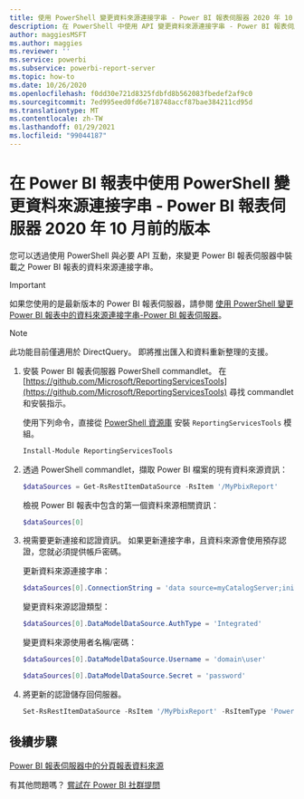 ```yaml
---
title: 使用 PowerShell 變更資料來源連接字串 - Power BI 報表伺服器 2020 年 10 月前的版本
description: 在 PowerShell 中使用 API 變更資料來源連接字串 - Power BI 報表伺服器 2020 年 10 月前的版本。
author: maggiesMSFT
ms.author: maggies
ms.reviewer: ''
ms.service: powerbi
ms.subservice: powerbi-report-server
ms.topic: how-to
ms.date: 10/26/2020
ms.openlocfilehash: f0dd30e721d8325fdbfd8b562083fbedef2af9c0
ms.sourcegitcommit: 7ed995eed0fd6e718748accf87bae384211cd95d
ms.translationtype: MT
ms.contentlocale: zh-TW
ms.lasthandoff: 01/29/2021
ms.locfileid: "99044187"
---
```

# <a name="change-data-source-connection-strings-in-power-bi-reports-with-powershell---power-bi-report-server-pre-october-2020"></a>在 Power BI 報表中使用 PowerShell 變更資料來源連接字串 - Power BI 報表伺服器 2020 年 10 月前的版本


您可以透過使用 PowerShell 與必要 API 互動，來變更 Power BI 報表伺服器中裝載之 Power BI 報表的資料來源連接字串。 

> [!IMPORTANT]
> 如果您使用的是最新版本的 Power BI 報表伺服器，請參閱 [使用 PowerShell 變更 Power BI 報表中的資料來源連接字串-Power BI 報表伺服器](connect-data-source-apis.md)。

> [!NOTE]
> 此功能目前僅適用於 DirectQuery。 即將推出匯入和資料重新整理的支援。

1. 安裝 Power BI 報表伺服器 PowerShell commandlet。 在 [https://github.com/Microsoft/ReportingServicesTools](https://github.com/Microsoft/ReportingServicesTools) 尋找 commandlet 和安裝指示。 

    使用下列命令，直接從 [PowerShell 資源庫](https://www.powershellgallery.com/packages/ReportingServicesTools/) 安裝 `ReportingServicesTools` 模組。

    ```powershell
    Install-Module ReportingServicesTools
    ```

2. 透過 PowerShell commandlet，擷取 Power BI 檔案的現有資料來源資訊：

    ```powershell
    $dataSources = Get-RsRestItemDataSource -RsItem '/MyPbixReport'
    ```

    檢視 Power BI 報表中包含的第一個資料來源相關資訊： 

    ```powershell
    $dataSources[0]
    ```

3. 視需要更新連接和認證資訊。 如果更新連接字串，且資料來源會使用預存認證，您就必須提供帳戶密碼。 

    更新資料來源連接字串：

    ```powershell
    $dataSources[0].ConnectionString = 'data source=myCatalogServer;initial catalog=ReportServer;persist security info=False' 
    ```

    變更資料來源認證類型：

    ```powershell
    $dataSources[0].DataModelDataSource.AuthType = 'Integrated'
    ```

    變更資料來源使用者名稱/密碼：

    ```powershell
    $dataSources[0].DataModelDataSource.Username = 'domain\user'
    ```
    ```powershell
    $dataSources[0].DataModelDataSource.Secret = 'password'
    ```

4. 將更新的認證儲存回伺服器。

    ```powershell
    Set-RsRestItemDataSource -RsItem '/MyPbixReport' -RsItemType 'PowerBIReport' -DataSources $dataSources
    ```

## <a name="next-steps"></a>後續步驟

[Power BI 報表伺服器中的分頁報表資料來源](connect-data-sources.md) 

有其他問題嗎？ [嘗試在 Power BI 社群提問](https://community.powerbi.com/)
